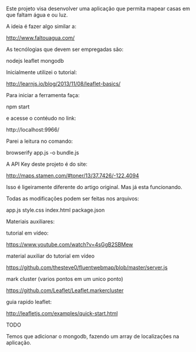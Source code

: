 Este projeto visa desenvolver uma aplicação que permita mapear casas em que faltam água e ou luz.

A ideia é fazer algo similar a:

http://www.faltouagua.com/

As tecnólogias que devem ser empregadas são:

nodejs
leaflet
mongodb

Inicialmente utilizei o tutorial:

http://learnjs.io/blog/2013/11/08/leaflet-basics/

Para iniciar a ferramenta faça:

npm start

e acesse o contéudo no link:

http://localhost:9966/

Parei a leitura no comando:

browserify app.js -o bundle.js

A API Key deste projeto é do site:

http://maps.stamen.com/#toner/13/37.7426/-122.4094

Isso é ligeiramente diferente do artigo original. Mas já esta funcionando.

Todas as modificações podem ser feitas nos arquivos:

app.js
style.css
index.html
package.json

Materiais auxiliares:

tutorial em vídeo:

https://www.youtube.com/watch?v=4sGgB2SBMew

material auxiliar do tutorial em vídeo

https://github.com/thesteve0/fluentwebmap/blob/master/server.js

mark cluster (varios pontos em um unico ponto)

https://github.com/Leaflet/Leaflet.markercluster

guia rapido leaflet:

http://leafletjs.com/examples/quick-start.html


TODO

Temos que adicionar o mongodb, fazendo um array de localizações na aplicação.
